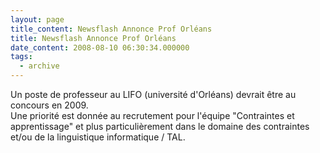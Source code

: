 ```yaml
---
layout: page
title_content: Newsflash Annonce Prof Orléans
title: Newsflash Annonce Prof Orléans
date_content: 2008-08-10 06:30:34.000000
tags:
  - archive
---
```

Un poste de professeur au LIFO (université d'Orléans) devrait être au concours
en 2009.  
Une priorité est donnée au recrutement pour l'équipe "Contraintes et
apprentissage" et plus particulièrement dans le domaine des contraintes et/ou
de la linguistique informatique / TAL.

